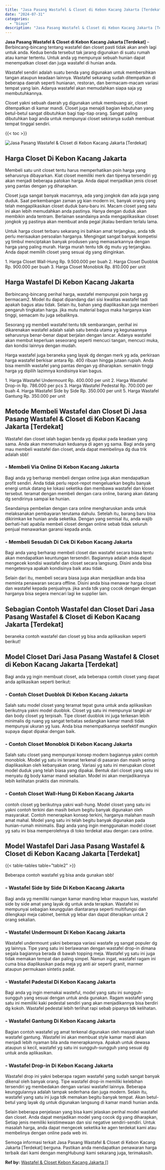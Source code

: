 ```yaml
---
title: "Jasa Pasang Wastafel & Closet di Kebon Kacang Jakarta [Terdekat]"
date: "2024-07-31"
categories: 
  - "biaya"
description: "Jasa Pasang Wastafel & Closet di Kebon Kacang Jakarta [Terdekat]. Semoga informasi terkait Jasa Pasang Wastafel & Closet di Kebon Kacang Jakarta [Terdekat]..."
---
```


**Jasa Pasang Wastafel & Closet di Kebon Kacang Jakarta \[Terdekat\]** – Berbincang-bincang tentang wastafel dan closet pasti tidak akan aneh lagi untuk anda. Kedua benda tersebut tak jarang digunakan di suatu rumah atau kamar tertentu. Untuk anda yg mempunyai sebuah hunian dapat menempatkan closet dan juga wastafel di hunian anda.

Wastafel sendiri adalah suatu benda yang digunakan untuk membersihkan tangan ataupun keadaan lainnya. Wastafel sekarang sudah ditempatkan di beberapa daerah seperti hunianan, restoran, dan bermacam-macam variasi tempat yang lain. Adanya wastafel akan memudahkan siapa saja yg membutuhkannya.

Closet yakni sebuah daerah yg digunakan untuk membuang air, closet ditempatkan di kamar mandi. Closet juga menajdi bagian kebutuhan yang betul-betul sangat dibutuhkan bagi tiap-tiap orang. Sangat paling dibutuhkan bagi anda untuk mempunyai closet sekiranya sudah membuat tempat tinggal sendiri.

{{< toc >}}

![Jasa Pasang Wastafel & Closet di Kebon Kacang Jakarta [Terdekat]](/images/wastafel-closet-murah22.png)

## Harga Closet Di Kebon Kacang Jakarta

Membeli satu unit closet tentu harus memperhatikan poin harga yang seharusnya dibayarkan. Kiat closet memiliki merk dan tipenya tersendiri yg akan menjadi beberapa patokan harga. Anda dapat menjadikan jenis closet yang pantas dengan yg diharapkan.

Closet juga sangat banyak macamnya, ada yang jongkok dan ada juga yang duduk. Saat perkembangan zaman yg kian modern ini, banyak orang yang telah mengaplikasikan closet duduk baru-baru ini. Macam closet yang satu ini akan lebih memudahkan anda pastinya. Hanya dengan duduk akan membikin anda tentram. Berlainan seandainya anda mengaplikasikan closet jongkok yg pastinya akan membuat anda pegal jikalau berdiam terlalu lama.

Untuk harga closet terbaru sekarang ini bahkan amat terjangkau, anda tdk perlu merisaukan persoalan harganya. Mengingat sangat banyak kompetisi yg timbul menciptakan banyak produsen yang memasarkannya dengan harga yang paling murah. Harga murah tentu tdk dg mutu yg terjangkau. Anda dapat memilih closet yang sesuai dg yang diinginkan.

1\. Harga Closet Wall-Hung Rp. 9.500.000 per buah 2. Harga Closet Duoblok Rp. 900.000 per buah 3. Harga Closet Monoblok Rp. 810.000 per unit

## Harga Wastafel Di Kebon Kacang Jakarta

Berbincang-bincang perihal harga, wastafel mempunyai poin harga yg bermacam2. Model itu dapat dipandang dari sisi kwalitas wastafel tadi apakah bagus atau tidak. Selain itu, bahan yang diaplikasikan juga memberi pengaruh tingkatan harga. jika mutu material bagus maka harganya kian tinggi, semacam itu juga sebaliknya.

Sesorang yg membeli wastafel tentu tdk sembarangan, perihal ini dikarenakan wastafel adalah salah satu benda utama yg kegunaannya seharusnya benar-benar dapat berjalan dengan lancar. Adanya wastafel akan membut keperluan seseorang seperti mencuci tangan, mencuci muka, dan kondisi lainnya dengan mudah.

Harga wastafel juga beraneka yang layak dg dengan merk yg ada, perkiraan harga wastafel berkisar antara Rp. 400 ribuan hingga jutaan rupiah. Anda bisa memilih wastafel yang pantas dengan yg diharapkan. semakin tinggi harga yg dipilih lazimnya kondisinya kian bagus.

1\. Harga Wastafel Undermount Rp. 400.000 per unit 2. Harga Wastafel Drop-in Rp. 786.000 per pcs 3. Harga Wastafel Pedestal Rp. 700.000 per buah 4. Harga Wastafel Side by Side Rp. 350.000 per unit 5. Harga Wastafel Gantung Rp. 350.000 per unit

## Metode Membeli Wastafel dan Closet Di Jasa Pasang Wastafel & Closet di Kebon Kacang Jakarta \[Terdekat\]

Wastafel dan closet ialah bagian benda yg dipakai pada keadaan yang sama. Anda akan menemukan keduanya di agen yg sama. Bagi anda yang mau membeli wastafel dan closet, anda dapat membelinya dg dua trik adalah sbb!

### \- Membeli Via Online Di Kebon Kacang Jakarta

Bagi anda yg berharap membeli dengan online juga akan mendapatkan profit sendiri. Anda tidak perlu repot-repot mengeluarkan begitu banyak energi untuk datang ke lokasi seketika dan membawa wastafel dan kloset tersebut. teramat dengan membeli dengan cara online, barang akan datang dg sendirinya sampai ke hunian.

Seandainya pembelian dengan cara online mengharuskan anda untuk melaksanakan pembayaran terutama dahulu. Setelah itu, barang baru bisa dikirimkan ke hunian anda seketika. Dengan yang semisal itu, anda wajib berhati-hati apabila membeli closet dengan online sebab tidak seluruh penjual menawarkan garansi kepada anda.

### \- Membeli Sesudah Di Cek Di Kebon Kacang Jakarta

Bagi anda yang berharap membeli closet dan wastafel secara biasa tentu akan mendapatkan keuntungan tersendiri. Bagiannya adalah anda dapat mengecek kondisi wastafel dan closet secara langsung. Disini anda bisa mengetesnya apakah kondisinya baik atau tidak.

Selain dari itu, membeli secara biasa juga akan menjadikan anda bisa meminta penawaran secara offline. Disini anda bisa menawar harga closet dan wastafel kepada penjualnya. jika anda tdk yang cocok dengan dengan harganya bisa segera mencari lagi ke supplier lain.

## Sebagian Contoh Wastafel dan Closet Dari Jasa Pasang Wastafel & Closet di Kebon Kacang Jakarta \[Terdekat\]

beraneka contoh wastafel dan closet yg bisa anda aplikasikan seperti berikut!

## Model Closet Dari Jasa Pasang Wastafel & Closet di Kebon Kacang Jakarta \[Terdekat\]

Bagi anda yg ingin membuat closet, ada beberapa contoh closet yang dapat anda aplikasikan seperti berikut:

### \- Contoh Closet Duoblok Di Kebon Kacang Jakarta

Salah satu model closet yang teramat tepat guna untuk anda aplikasikan berikutnya yakni model duoblok. Closet yg satu ini mempunyai tangki air dan body closet yg terpisah. Tipe closet duoblok ini juga terkesan lebih minimalis dg ruang yg sangat terbatas sedangkan kamar mandi tidak mempunyai ukuran yg luas. Anda bisa menempatkannya seefektif mungkin supaya dapat dipakai dengan baik.

### \- Contoh Closet Monoblok Di Kebon Kacang Jakarta

Salah satu closet yang mempunyai konsep modern bagiannya yakni contoh monoblok. Model yg satu ini teramat terkenal di pasaran dan masih sering diaplikasikan oleh kebanyakan orang. Variasi yg satu ini merupakan closet model duduk yang telah biasa yang dipakai. Bentuk dari closet yang satu ini menyatu dg body kamar mandi sekalian. Model ini akan menjadikannya lebih kelihatan praktis dan minimalis.

### \- Contoh Closet Wall-Hung Di Kebon Kacang Jakarta

contoh closet yg berikutnya yakni wall-hung. Model closet yang satu ini yakni contoh terkini dan masih belum begitu banyak digunakan oleh masyarakat. Contoh menerapkan konsep terkini, harganya malahan masih amat mahal. Model yang satu ini telah begitu banyak digunakan pada hunian-rumah minimalis. Bagi anda yang ingin menggunakan model closet yg satu ini bisa memperolehnya di toko terdekat atau dengan cara online.

## Model Wastafel Dari Jasa Pasang Wastafel & Closet di Kebon Kacang Jakarta \[Terdekat\]

{{< table-tables table="table2" >}}

Beberapa contoh wastafel yg bisa anda gunakan sbb!

### \- Wastafel Side by Side Di Kebon Kacang Jakarta

Bagi anda yg memiliki ruangan kamar manding lebar maupun luas, wastafel side by side amat yang layak dg untuk anda terapkan. Wastafel ini mempunyai sebagian keunggulan diantaranya seperti multifungsi dan dilengkapi meja cabinet, bentuk yg lebar dan dapat diterapkan untuk 2 orang sekalian.

### \- Wastafel Undermount Di Kebon Kacang Jakarta

Wastafel undermount yakni beberapa variasi wastafe yg sangat populer dg yg lainnya. Tipe yang satu ini berlawanan dengan wastafel drop-in dimana segala bagiannya berada di bawah topping meja. Wastafel yg satu ini juga tidak memakan tempat dan paling simpel. Namun ingat, wastafel ragam ini cuma bisa diaplikasikan pada meja yg anti air seperti granit, marmer ataupun permukaan sintetis padat.

### \- Wastafel Padestal Di Kebon Kacang Jakarta

Bagi anda yg ingin memakai wasteful, model yang satu ini sungguh-sungguh yang sesuai dengan untuk anda gunakan. Ragam wastafel yang satu ini memiliki kaki pedestal sendiri yang akan menjadikannya bisa berdiri dg kokoh. Wastafel pedestal lebih terlihat rapi sebab pipanya tdk kelihatan.

### \- Wastafel Gantung Di Kebon Kacang Jakarta

Bagian contoh wastafel yg amat terkenal digunakan oleh masyarakat ialah wastafel gantung. Wastafel ini akan membuat style kamar mandi akan menjadi lebih nyaman bila anda menerapkannya. Apakah untuk dewasa ataupun si kecil, wastafel yg satu ini sungguh-sungguh yang sesuai dg untuk anda aplikasikan.

### \- Wastafel Drop-in Di Kebon Kacang Jakarta

Wastafel drop ini yakni beberapa ragam wastafel yang sudah sangat banyak dikenal oleh banyak orang. Tipe wastafel drop-in memiliki kelebihan tersendiri yg membedakan dengan variasi wastafel lainnya. Beberapa keunggulannya adalah tampak sederhana dan juga modern. Selain itu, wastafel yang satu ini juga tdk memakan begitu banyak tempat. Akan betul-betul yang layak dg untuk digunakan langsung di kamar mandi hunian anda.

Selain beberapa penjelasan yang bisa kami jelaskan perihal model wastafel dan closet. Anda dapat menjadikan model yang cocok dg yang diharapkan, Setiap jenis memiliki keistimewaan dan sisi negative sendiri-sendiri. Untuk masalah harga, anda dapat mengecek seketika ke agen terdekat kami atau membelinya dengan online pada web ini.

Semoga informasi terkait Jasa Pasang Wastafel & Closet di Kebon Kacang Jakarta \[Terdekat\] berguna. Pastikan anda mendapatkan penawaran harga terbaik dari kami dengan mengHubungi kami sekarang juga, terimakasih.

**Ref by:** [Wastafel & Closet Kebon Kacang Jakarta []](https://id.wikipedia.org/wiki/Wastafel)
